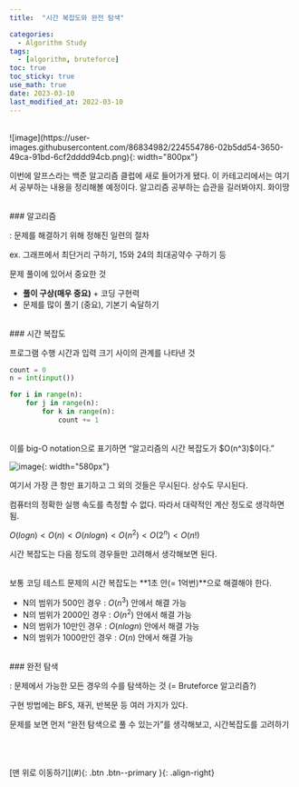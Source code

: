 ```yaml
---
title:  "시간 복잡도와 완전 탐색" 

categories:
  - Algorithm Study
tags:
  - [algorithm, bruteforce]
toc: true
toc_sticky: true
use_math: true
date: 2023-03-10
last_modified_at: 2022-03-10
---
```


<br/>
![image](https://user-images.githubusercontent.com/86834982/224554786-02b5dd54-3650-49ca-91bd-6cf2dddd94cb.png){: width="800px"} 

이번에  알프스라는 백준 알고리즘 클럽에 새로 들어가게 됐다. 이 카테고리에서는 여기서 공부하는 내용을 정리해볼 예정이다. 알고리즘 공부하는 습관을 길러봐야지. 화이땅 


<br/>  
### 알고리즘

 : 문제를 해결하기 위해 정해진 일련의 절차

ex. 그래프에서 최단거리 구하기, 15와 24의 최대공약수 구하기 등 

문제 풀이에 있어서 중요한 것 

- **풀이 구상(매우 중요)** + 코딩 구현력
- 문제를 많이 풀기 (중요), 기본기 숙달하기


<br/>  
### 시간 복잡도

프로그램 수행 시간과 입력 크기 사이의 관계를 나타낸 것 

```python
count = 0
n = int(input())

for i in range(n):
	for j in range(n):
		for k in range(n):
			count += 1
```
<br/>
이를 big-O notation으로 표기하면 “알고리즘의 시간 복잡도가 $O(n^3)$이다.”

![image](https://user-images.githubusercontent.com/86834982/224554807-d1bdf63a-a428-4176-9f10-4c979bb74dd0.png){: width="580px"} 

여기서 가장 큰 항만 표기하고 그 외의 것들은 무시된다. 상수도 무시된다. 

컴퓨터의 정확한 실행 속도를 측정할 수 없다. 따라서 대략적인 계산 정도로 생각하면 됨.

$O(logn) < O(n) < O(nlogn) < O(n^2) < O(2^n) < O(n!)$

시간 복잡도는 다음 정도의 경우들만 고려해서 생각해보면 된다. 

<br/>
보통 코딩 테스트 문제의 시간 복잡도는 **1초 안(= 1억번)**으로 해결해야 한다. 

- N의 범위가 500인 경우 : $O(n^3)$ 안에서 해결 가능
- N의 범위가 2000인 경우 : $O(n^2)$ 안에서 해결 가능
- N의 범위가 10만인 경우 : $O(nlogn)$ 안에서 해결 가능
- N의 범위가 1000만인 경우 : $O(n)$ 안에서 해결 가능


<br/>  
### 완전 탐색

: 문제에서 가능한 모든 경우의 수를 탐색하는 것 (= Bruteforce 알고리즘?)

구현 방법에는 BFS, 재귀, 반복문 등 여러 가지가 있다. 

문제를 보면 먼저 “완전 탐색으로 풀 수 있는가”를 생각해보고, 시간복잡도를 고려하기



<br/>   
<br/><br/>
[맨 위로 이동하기](#){: .btn .btn--primary }{: .align-right}
